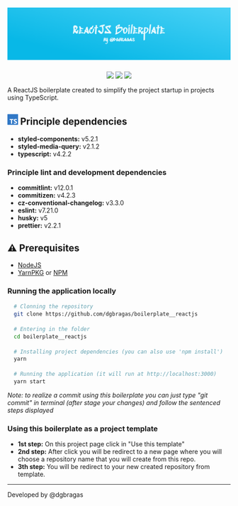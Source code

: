 <h1 align="center"><img src="./docs/banner.png" alt="Banner with 'ReactJS Boilerplate' writed in display web font" /></h1>

<p align="center">
  <img src="http://img.shields.io/static/v1?label=Last%20change&message=02/03/2021&color=GREEN&style=for-the-badge"/>
  <img src="https://img.shields.io/github/languages/count/dgbragas/boilerplate__reactjs?style=for-the-badge" />
  <img src="https://img.shields.io/github/repo-size/dgbragas/boilerplate__reactjs?style=for-the-badge" />
</p>

A ReactJS boilerplate created to simplify the project startup in projects using TypeScript.


## **<img src="./docs/badge.png"> Principle dependencies**

- **styled-components:** v5.2.1
- **styled-media-query:** v2.1.2
- **typescript:** v4.2.2

### Principle lint and development dependencies

- **commitlint:** v12.0.1
- **commitizen:** v4.2.3
- **cz-conventional-changelog:** v3.3.0
- **eslint:** v7.21.0
- **husky:** v5
- **prettier:** v2.2.1


## **:warning: Prerequisites**

- <a href="https://nodejs.org/en/" target="_blank">NodeJS</a>
- <a href="https://yarnpkg.com/" target="_blank">YarnPKG</a> or <a href="https://www.npmjs.com/" target="_blank">NPM</a>


### Running the application locally

```bash
  # Clonning the repository
  git clone https://github.com/dgbragas/boilerplate__reactjs

  # Entering in the folder
  cd boilerplate__reactjs

  # Installing project dependencies (you can also use 'npm install')
  yarn

  # Running the application (it will run at http://localhost:3000)
  yarn start
```

*Note: to realize a commit using this boilerplate you can just type "git commit" in terminal (after stage your changes) and follow the sentenced steps displayed*

### Using this boilerplate as a project template

- **1st step:** On this project page click in "Use this template"
- **2nd step:** After click you will be redirect to a new page where you will choose a repository name that you will create from this repo.
- **3th step:** You will be redirect to your new created repository from template.

---

Developed by @dgbragas
